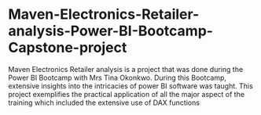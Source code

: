 # Maven-Electronics-Retailer-analysis-Power-BI-Bootcamp-Capstone-project
Maven Electronics Retailer analysis is a project that was done during the Power BI Bootcamp with Mrs Tina Okonkwo. During this Bootcamp, extensive insights into the intricacies of power BI software was taught. This project exemplifies the practical application of all the major aspect of the training which included the extensive use of DAX functions

